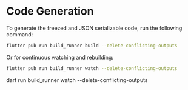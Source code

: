 # Code Generation

To generate the freezed and JSON serializable code, run the following command:

```bash
flutter pub run build_runner build --delete-conflicting-outputs
```

Or for continuous watching and rebuilding:

```bash
flutter pub run build_runner watch --delete-conflicting-outputs
```

dart run build_runner watch --delete-conflicting-outputs

